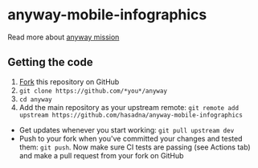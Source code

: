 # anyway-mobile-infographics

Read more about [anyway mission](https://github.com/hasadna/anyway/blob/dev/README.md)

## Getting the code
1. [Fork](https://github.com/hasadna/anyway-mobile-infographics/fork) this repository on GitHub
1. `git clone https://github.com/*you*/anyway`
1. `cd anyway`
1. Add the main repository as your upstream remote: `git remote add upstream https://github.com/hasadna/anyway-mobile-infographics`

* Get updates whenever you start working: `git pull upstream dev`
* Push to your fork when you've committed your changes and tested them: `git push`. Now make sure CI tests are passing (see Actions tab) and make a pull request from your fork on GitHub
